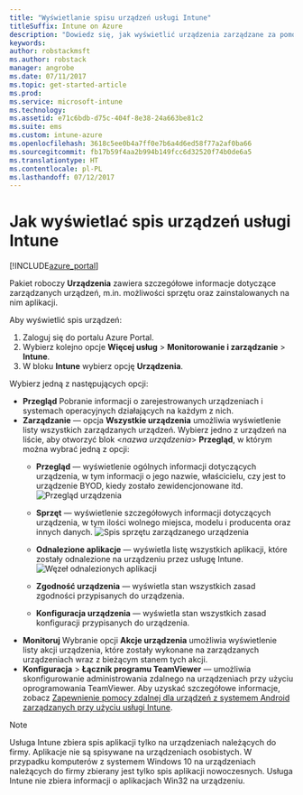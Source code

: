 ```yaml
---
title: "Wyświetlanie spisu urządzeń usługi Intune"
titleSuffix: Intune on Azure
description: "Dowiedz się, jak wyświetlić urządzenia zarządzane za pomocą usługi Intune oraz uzyskaj informacje dotyczące sprzętu i zainstalowanych aplikacji."
keywords: 
author: robstackmsft
ms.author: robstack
manager: angrobe
ms.date: 07/11/2017
ms.topic: get-started-article
ms.prod: 
ms.service: microsoft-intune
ms.technology: 
ms.assetid: e71c6bdb-d75c-404f-8e38-24a663be81c2
ms.suite: ems
ms.custom: intune-azure
ms.openlocfilehash: 3618c5ee0b4a7ff0e7b6a4d6ed58f77a2af0ba66
ms.sourcegitcommit: fb17b59f4aa2b994b149fcc6d32520f74b0de6a5
ms.translationtype: HT
ms.contentlocale: pl-PL
ms.lasthandoff: 07/12/2017
---
```

# <a name="how-to-view-intune-device-inventory"></a>Jak wyświetlać spis urządzeń usługi Intune


[!INCLUDE[azure_portal](./includes/azure_portal.md)]

Pakiet roboczy **Urządzenia** zawiera szczegółowe informacje dotyczące zarządzanych urządzeń, m.in. możliwości sprzętu oraz zainstalowanych na nim aplikacji. 

Aby wyświetlić spis urządzeń:

1. Zaloguj się do portalu Azure Portal.
2. Wybierz kolejno opcje **Więcej usług** > **Monitorowanie i zarządzanie** > **Intune**.
3. W bloku **Intune** wybierz opcję **Urządzenia**.

Wybierz jedną z następujących opcji:

- **Przegląd** Pobranie informacji o zarejestrowanych urządzeniach i systemach operacyjnych działających na każdym z nich.
- **Zarządzanie** — opcja **Wszystkie urządzenia** umożliwia wyświetlenie listy wszystkich zarządzanych urządzeń.
    Wybierz jedno z urządzeń na liście, aby otworzyć blok <*nazwa urządzenia*> **Przegląd**, w którym można wybrać jedną z opcji:
    - **Przegląd** — wyświetlenie ogólnych informacji dotyczących urządzenia, w tym informacji o jego nazwie, właścicielu, czy jest to urządzenie BYOD, kiedy zostało zewidencjonowane itd.
    ![Przegląd urządzenia](./media/device-overview.png)
    - **Sprzęt** — wyświetlenie szczegółowych informacji dotyczących urządzenia, w tym ilości wolnego miejsca, modelu i producenta oraz innych danych.
    ![Spis sprzętu zarządzanego urządzenia](./media/hardware-inventory.png)
    - **Odnalezione aplikacje** — wyświetla listę wszystkich aplikacji, które zostały odnalezione na urządzeniu przez usługę Intune.
    ![Węzeł odnalezionych aplikacji](./media/detected-applications.png)
    


    - **Zgodność urządzenia** — wyświetla stan wszystkich zasad zgodności przypisanych do urządzenia.
    - **Konfiguracja urządzenia** — wyświetla stan wszystkich zasad konfiguracji przypisanych do urządzenia.
- **Monitoruj** Wybranie opcji **Akcje urządzenia** umożliwia wyświetlenie listy akcji urządzenia, które zostały wykonane na zarządzanych urządzeniach wraz z bieżącym stanem tych akcji.
- **Konfiguracja** > **Łącznik programu TeamViewer** — umożliwia skonfigurowanie administrowania zdalnego na urządzeniach przy użyciu oprogramowania TeamViewer. Aby uzyskać szczegółowe informacje, zobacz [Zapewnienie pomocy zdalnej dla urządzeń z systemem Android zarządzanych przy użyciu usługi Intune](/intune/device-profile-android-teamviewer).

>[!NOTE]
> Usługa Intune zbiera spis aplikacji tylko na urządzeniach należących do firmy. Aplikacje nie są spisywane na urządzeniach osobistych. W przypadku komputerów z systemem Windows 10 na urządzeniach należących do firmy zbierany jest tylko spis aplikacji nowoczesnych. Usługa Intune nie zbiera informacji o aplikacjach Win32 na urządzeniu.
